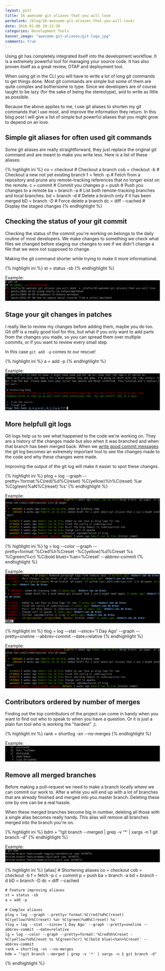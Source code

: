 ```yaml
---
layout: post
title: 16 awesome git aliases that you will love
permalink: /blog/16-awesome-git-aliases-that-you-will-love/
date: 2016-01-06 19:12:10
categories: Development Tools
banner_image: "awesome-git-aliases/git-logo.jpg"
comments: true
---
```


Using git has completely integrated itself into the development workflow. It is a extremely powerful tool for managing
your source code. It has also proven itself as a great review, OTAP and deployment tool.

When using git in the CLI you will have to write a lot of long git commands to get things done. Most git commands are simple but 
some of them are quite complex and bothersome to type. Since we developers are of course taught to be lazy (for the sake of being the stereotype),
and to write as little as possible.

<!--more-->

Because the above applies to me, I use git aliases to shorten my git commands that I use most, and improve the information
they return. In this blog post I will give a list of simple but powerful aliases that you might grow to depend on an love.


## Simple git aliases for often used git commands
Some git aliases are really straightforward, they just replace the original git command and are meant to make you write less.
Here is a list of these aliases:

{% highlight ini %}
co  = checkout       # Checkout a branch
cob = checkout -b    # Checkout a new not yet existing branch
f   = fetch -p       # Fetch from a repository and prune any remote-tracking references that no longer exist on the remote.
c   = commit         # Commit you changes
p   = push           # Push you changes to a remote
ba  = branch -a      # List both remote-tracking branches and local branches.
bd  = branch -d      # Delete a branch only if it has been merged
bD  = branch -D      # Force delete a branch
dc  = diff --cached  # Display the staged changes
{% endhighlight %}

## Checking the status of your git commit
Checking the status of the commit you're working on belongs to the daily routine of most developers. We make changes to
something we check what files we changed before staging our changes to see if we didn't change a file that we were not
supposed to change.

Making the git command shorter while trying to make it more informational.

{% highlight ini %}
st = status -sb
{% endhighlight %}

Example:
![Checking the status of you git commit](/images/posts/awesome-git-aliases/git-st.png)

## Stage your git changes in patches
I really like to review my changes before adding them, maybe you do too. Git diff is a really good tool for this, but
what if you only want to add parts from the changes you made, so you can spread them over multiple commits, or if you
want to review every small step.

In this case `git add -p` comes to our rescue!

{% highlight ini %}
a = add -p
{% endhighlight %}

Example:
![Staging your git changes in patches](/images/posts/awesome-git-aliases/git-a.png)

## More helpfull git logs
Git logs help us to see what happened to the code we're working on. They are a history of the changes made but also when
it was branched and when that branch has been merged back. When we [write good commit messages](http://chris.beams.io/posts/git-commit/)
the git log becomes an extremely important tool to see the changes made to the code and why these changes were made.

Improving the output of the git log will make it easier to spot these changes.

{% highlight ini %}
plog = log --graph --pretty='format:%C(red)%d%C(reset) %C(yellow)%h%C(reset) %ar %C(green)%aN%C(reset) %s'
{% endhighlight %}

Example:
![Git log the pretty way](/images/posts/awesome-git-aliases/git-plog.png)

{% highlight ini %}
lg = log --color --graph --pretty=format:'%Cred%h%Creset -%C(yellow)%d%Creset %s %Cgreen(%cr) %C(bold blue)<%an>%Creset' --abbrev-commit
{% endhighlight %}

Example:
![Git log the pretty way 2](/images/posts/awesome-git-aliases/git-lg.png)

{% highlight ini %}
tlog = log --stat --since='1 Day Ago' --graph --pretty=oneline --abbrev-commit --date=relative
{% endhighlight %}

Example:
![Git log with the files that changed for each commit](/images/posts/awesome-git-aliases/git-plog.png)

## Contributors ordered by number of merges
Finding out the top contributors of the project can come in handy when you want to find out who to speak to when you
have a question. Or it is just a plain fun tool who is working the "hardest" ;).

{% highlight ini %}
rank = shortlog -sn --no-merges
{% endhighlight %}

Example:
![Who works on a project ordered by number of merges](/images/posts/awesome-git-aliases/git-rank.png)

## Remove all merged branches
Before making a pull-request we need to make a branch locally where we can commit our work to. After a while you will 
end up with a lot of branches that are already finished and merged into you master branch. Deleting these one by one can
be a real hassle.

When these merged branches become big in number, deleting all those with a single alias becomes really handy. This
alias will remove all branches merged into the branch you're on.

{% highlight ini %}
bdm = "!git branch --merged | grep -v '*' | xargs -n 1 git branch -d"
{% endhighlight %}

Example:
![Remove all branches merged into your current branch](/images/posts/awesome-git-aliases/git-bdm.png)

{% highlight ini %}
[alias]
    # Shortening aliases
    co = checkout
    cob = checkout -b
    f = fetch -p
    c = commit
    p = push
    ba = branch -a
    bd = branch -d
    bD = branch -D
    dc = diff --cached

    # Feature improving aliases
    st = status -sb
    a = add -p

    # Complex aliases
    plog = log --graph --pretty='format:%C(red)%d%C(reset) %C(yellow)%h%C(reset) %ar %C(green)%aN%C(reset) %s'
    tlog = log --stat --since='1 Day Ago' --graph --pretty=oneline --abbrev-commit --date=relative
    lg = log --color --graph --pretty=format:'%Cred%h%Creset -%C(yellow)%d%Creset %s %Cgreen(%cr) %C(bold blue)<%an>%Creset' --abbrev-commit
    rank = shortlog -sn --no-merges
    bdm = "!git branch --merged | grep -v '*' | xargs -n 1 git branch -d"
{% endhighlight %}
